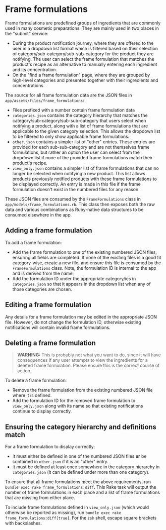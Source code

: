 # Frame formulations

Frame formulations are predefined groups of ingredients that are commonly used in many cosmetic preparations.
They are mainly used in two places in the "submit" service:

* During the product notification journey, where they are offered to the user in a dropdown list format which is
  filtered based on their selection of category/sub-category/sub-sub-category for the product they are notifying.
  The user can select the frame formulation that matches the product's recipe as an alternative to manually
  entering each ingredient and its concentration.
* On the "find a frame formulation" page, where they are grouped by high-level categories and presented together
  with their ingredients and concentrations.

The source for all frame formulation data are the JSON files in `app/assets/files/frame_formulations`:

* Files prefixed with a number contain frame formulation data
* `categories.json` contains the category hierarchy that matches the category/sub-category/sub-sub-category that
  users select when notifying a product, along with a list of frame formulations that are applicable to the given
  category selection. This allows the dropdown list to be filtered to only show applicable frame formulations.
* `other.json` contains a simpler list of "other" entries. These entries are provided for each sub-sub-category
  and are not themselves frame formulations, but rather an option the user can select from the dropdown list if
  none of the provided frame formulations match their product's recipe.
* `view_only.json` contains a simpler list of frame formulations that can no longer be selected when notifying a
  new product. This list allows products previously notified products with these frame formulations to be displayed
  correctly. An entry is made in this file if the frame formulation doesn't exist in the numbered files for any
  reason.

These JSON files are consumed by the `FrameFormulations` class in `app/models/frame_formulations.rb`. This class
then exposes both the raw data and various combinations as Ruby-native data structures to be consumed elsewhere in
the app.

## Adding a frame formulation

To add a frame formulation:

* Add the frame formulation to one of the existing numbered JSON files, ensuring all fields are completed. If none
  of the existing files is a good fit category-wise, create a new file, and ensure this file is consumed by the
  `FrameFormulations` class. Note, the formulation ID is internal to the app and is derived from the name.
* Add the formulation ID under the appropriate category/ies in `categories.json` so that it appears in the dropdown
  list when any of those categories are chosen.

## Editing a frame formulation

Any details for a frame formulation may be edited in the appropriate JSON file. However, do not change the formulation
ID, otherwise existing notifications will contain invalid frame formulations.

## Deleting a frame formulation

> **WARNING:** This is probably not what you want to do, since it will have consequences if any user attempts to
> view the ingredients for a deleted frame formulation. Please ensure this is the correct course of action.

To delete a frame formulation:

* Remove the frame formulation from the existing numbered JSON file where it is defined.
* Add the formulation ID for the removed frame formulation to `view_only.json` along with its name so that existing
  notifications continue to display correctly.

## Ensuring the category hierarchy and definitions match

For a frame formulation to display correctly:

* It must either be defined in one of the numbered JSON files **or** be contained in `other.json` if it is an "other"
  entry.
* It must be defined at least once somewhere in the category hierarchy in `categories.json` (it can be defined under
  more than one category).

To ensure that all frame formulations meet the above requirements, run `bundle exec rake frame_formulations:diff`.
This Rake task will output the number of frame formulations in each place and a list of frame formulations that are
missing from either place.

To include frame formulations defined in `view_only.json` (which would otherwise be reported as missing), run
`bundle exec rake frame_formulations:diff[true]`. For the `zsh` shell, escape square brackets with backslashes.
